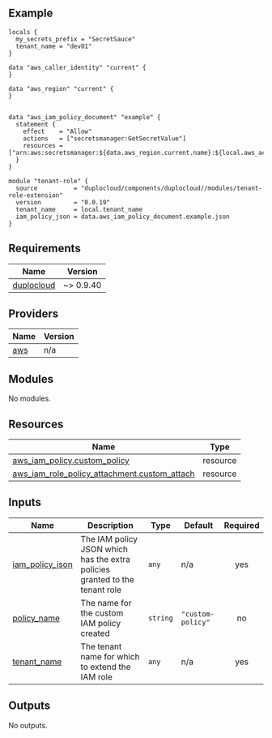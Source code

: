 ## Example 
```
locals {
  my_secrets_prefix = "SecretSauce"
  tenant_name = "dev01"
}

data "aws_caller_identity" "current" {
}

data "aws_region" "current" {
}


data "aws_iam_policy_document" "example" {
  statement {
    effect    = "Allow"
    actions   = ["secretsmanager:GetSecretValue"]
    resources = ["arn:aws:secretsmanager:${data.aws_region.current.name}:${local.aws_account_id}:secret:/${local.my_secrets_prefix}/*"]
  }
}

module "tenant-role" {
  source          = "duplocloud/components/duplocloud//modules/tenant-role-extension"
  version         = "0.0.19"
  tenant_name     = local.tenant_name
  iam_policy_json = data.aws_iam_policy_document.example.json
}
```

## Requirements

| Name | Version |
|------|---------|
| <a name="requirement_duplocloud"></a> [duplocloud](#requirement\_duplocloud) | ~> 0.9.40 |

## Providers

| Name | Version |
|------|---------|
| <a name="provider_aws"></a> [aws](#provider\_aws) | n/a |

## Modules

No modules.

## Resources

| Name | Type |
|------|------|
| [aws_iam_policy.custom_policy](https://registry.terraform.io/providers/hashicorp/aws/latest/docs/resources/iam_policy) | resource |
| [aws_iam_role_policy_attachment.custom_attach](https://registry.terraform.io/providers/hashicorp/aws/latest/docs/resources/iam_role_policy_attachment) | resource |

## Inputs

| Name | Description | Type | Default | Required |
|------|-------------|------|---------|:--------:|
| <a name="input_iam_policy_json"></a> [iam\_policy\_json](#input\_iam\_policy\_json) | The IAM policy JSON which has the extra policies granted to the tenant role | `any` | n/a | yes |
| <a name="input_policy_name"></a> [policy\_name](#input\_policy\_name) | The name for the custom IAM policy created | `string` | `"custom-policy"` | no |
| <a name="input_tenant_name"></a> [tenant\_name](#input\_tenant\_name) | The tenant name for which to extend the IAM role | `any` | n/a | yes |

## Outputs

No outputs.
